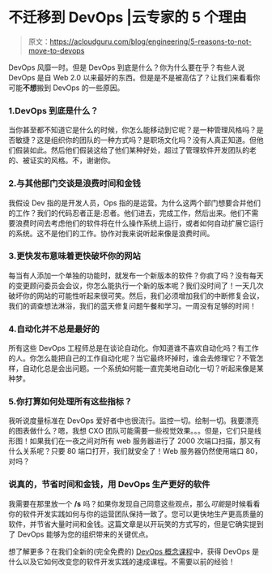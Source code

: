 # 不迁移到 DevOps |云专家的 5 个理由

> 原文：<https://acloudguru.com/blog/engineering/5-reasons-to-not-move-to-devops>

DevOps 风靡一时。但是 DevOps 到底是什么？你为什么要在乎？有些人说 DevOps 是自 Web 2.0 以来最好的东西。但是是不是被高估了？让我们来看看你可能**不想**搬到 DevOps 的一些原因。

### 1.DevOps 到底是什么？

当你甚至都不知道它是什么的时候，你怎么能移动到它呢？是一种管理风格吗？是否敏捷？这是组织你的团队的一种方式吗？是职场文化吗？没有人真正知道。但他们假装如此。然后他们假装这给了他们某种好处，超过了管理软件开发团队的老的、被证实的风格。不，谢谢你。

### 2.**与其他部门交谈是浪费时间和金钱**

我假设 Dev 指的是开发人员，Ops 指的是运营。为什么这两个部门想要合并他们的工作？我们的代码忍者正是:忍者。他们进去，完成工作，然后出来。他们不需要浪费时间去考虑他们的软件将在什么操作系统上运行，或者如何自动扩展它运行的系统。这不是他们的工作。协作对我来说听起来像是浪费时间。

### 3.**更快发布意味着更快破坏你的网站**

每当有人添加一个单独的功能时，就发布一个新版本的软件？你疯了吗？没有每天的变更顾问委员会会议，你怎么能执行一个新的版本呢？我们没时间了！一天几次破坏你的网站的可能性听起来很可笑。然后，我们必须增加我们的中断修复会议，我们的调查想法淋浴，我们的蓝天修复问题午餐和学习。一周没有足够的时间！

### 4.**自动化并不总是最好的**

所有这些 DevOps 工程师总是在谈论自动化。你知道谁不喜欢自动化吗？有工作的人。你怎么能把自己的工作自动化呢？当它最终坏掉时，谁会去修理它？不管怎样，自动化总是会出问题。一个系统如何能一直完美地自动化一切？听起来像是某种梦。

### 5.你打算如何处理所有这些指标？

我听说度量标准在 DevOps 爱好者中也很流行。监控一切。绘制一切。我要漂亮的图表做什么？嗯，我想 CXO 团队可能需要一些视觉效果。。。但是，它们只是线形图！如果我们在一夜之间对所有 web 服务器进行了 2000 次端口扫描，那又有什么关系呢？只要 80 端口打开，我们就安全了！Web 服务器仍然使用端口 80，对吗？

### 说真的，节省时间和金钱，用 DevOps 生产更好的软件

我需要在那里放一个 **/s** 吗？如果你发现自己同意这些观点，那么*可能*是时候看看你的软件开发实践如何与你的运营团队保持一致了。您可以更快地生产更高质量的软件，并节省大量时间和金钱。这篇文章是以开玩笑的方式写的，但是它确实提到了 DevOps 能够为您的组织带来的关键优点。

想了解更多？在我们全新的(完全免费的) [DevOps 概念课程](https://acloud.guru/learn/devops-concepts)中，获得 DevOps 是什么以及它如何改变您的软件开发实践的速成课程。不需要以前的经验！
